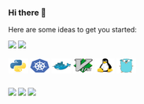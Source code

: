 ### Hi there 👋

Here are some ideas to get you started:

<img height="180em" src="https://github-readme-stats-eight-theta.vercel.app/api?username=danielfnfaria&show_icons=true&include_all_commits=true&count_private=true"/>
<img height="180em" src="https://github-readme-stats-eight-theta.vercel.app/api/top-langs/?username=danielfnfaria&layout=compact&langs_count=8"/>

<div style="display: inline_block"><br>
  <img align="center" alt="danielfnfaria" height="30" width="40" src="https://github.com/devicons/devicon/blob/master/icons/python/python-original.svg">
  <img align="center" alt="danielfnfaria" height="30" width="40" src="https://raw.githubusercontent.com/devicons/devicon/master/icons/kubernetes/kubernetes-plain.svg">
  <img align="center" alt="danielfnfaria" height="30" width="40" src="https://raw.githubusercontent.com/devicons/devicon/master/icons/docker/docker-original.svg">
  <img align="center" alt="danielfnfaria" height="30" width="40" src="https://raw.githubusercontent.com/devicons/devicon/master/icons/vim/vim-original.svg">
  <img align="center" alt="danielfnfaria" height="30" width="40" src="https://raw.githubusercontent.com/devicons/devicon/master/icons/linux/linux-original.svg">
  <img align="center" alt="danielfnfaria" height="30" width="40" src="https://raw.githubusercontent.com/devicons/devicon/master/icons/go/go-original.svg">
</div>

##

<div>
  <a href = "mailto: danielfnfaria@gmail.com"><img src="https://img.shields.io/badge/-Gmail-%23EA4335?style=for-the-badge&logo=gmail&logoColor=white" target="_blank"></a>
  <a href="https://www.linkedin.com/in/daniel-fernandes-de-faria-ba158478" target="_blank"><img src="https://img.shields.io/badge/-LinkedIn-%230077B5?style=for-the-badge&logo=linkedin&logoColor=white" target="_blank"></a>
  <a href="https://instagram.com/danielfnfaria" target="_blank"><img src="https://img.shields.io/badge/-Instagram-%23E4405F?style=for-the-badge&logo=instagram&logoColor=white" target="_blank"></a>
</div>
